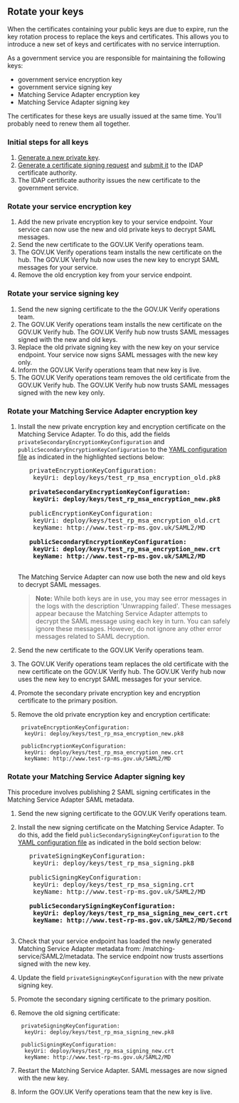 ## Rotate your keys

When the certificates containing your public keys are due to expire, run the key rotation process to replace the keys and certificates. This allows you to introduce a new set of keys and certificates with no service interruption.

As a government service you are responsible for maintaining the following keys:

* government service encryption key
* government service signing key
* Matching Service Adapter encryption key
* Matching Service Adapter signing key

The certificates for these keys are usually issued at the same time.
You'll probably need to renew them all together.

### Initial steps for all keys

1. [Generate a new private key](#generate-private-keys).
1. [Generate a certificate signing request](#generate-certificate-signing-requests) and [submit it](#submit-certificate-signing-requests) to the IDAP certificate authority.
1. The IDAP certificate authority issues the new certificate to the government service.

### Rotate your service encryption key

1. Add the new private encryption key to your service endpoint. Your service can now use the new and old private keys to decrypt SAML messages.
1. Send the new certificate to the GOV.UK Verify operations team.
1. The GOV.UK Verify operations team installs the new certificate on the hub. The GOV.UK Verify hub now uses the new key to encrypt SAML messages for your service.
1. Remove the old encryption key from your service endpoint.


### Rotate your service signing key

1. Send the new signing certificate to the the GOV.UK Verify operations team.
1. The GOV.UK Verify operations team installs the new certificate on the GOV.UK Verify hub. The GOV.UK Verify hub now trusts SAML messages signed with the new and old keys.
1. Replace the old private signing key with the new key on your service endpoint. Your service now signs SAML messages with the new key only.
1. Inform the GOV.UK Verify operations team that new key is live.
1. The GOV.UK Verify operations team removes the old certificate from the GOV.UK Verify hub. The GOV.UK Verify hub now trusts SAML messages signed with the new key only.

### Rotate your Matching Service Adapter encryption key

1. Install the new private encryption key and encryption certificate on the Matching Service Adapter. To do this, add the fields `privateSecondaryEncryptionKeyConfiguration` and `publicSecondaryEncryptionKeyConfiguration` to the [YAML configuration file](#create-a-yaml-configuration-file) as indicated in the highlighted sections below:

    <pre>
      privateEncryptionKeyConfiguration:
       keyUri: deploy/keys/test_rp_msa_encryption_old.pk8

      <b>privateSecondaryEncryptionKeyConfiguration:
       keyUri: deploy/keys/test_rp_msa_encryption_new.pk8</b>

      publicEncryptionKeyConfiguration:
       keyUri: deploy/keys/test_rp_msa_encryption_old.crt
       keyName: http://www.test-rp-ms.gov.uk/SAML2/MD

      <b>publicSecondaryEncryptionKeyConfiguration:
       keyUri: deploy/keys/test_rp_msa_encryption_new.crt
       keyName: http://www.test-rp-ms.gov.uk/SAML2/MD</b>
    </pre>

    The Matching Service Adapter can now use both the new and old keys to decrypt SAML messages.

    > **Note:** While both keys are in use, you may see error messages in the logs
    > with the description 'Unwrapping failed'. These messages appear
    > because the Matching Service Adapter attempts to decrypt the SAML
    > message using each key in turn. You can safely ignore these messages.
    > However, do not ignore any other error messages related to SAML
    > decryption.


1. Send the new certificate to the GOV.UK Verify operations team.
1. The GOV.UK Verify operations team replaces the old certificate with the new certificate on the GOV.UK Verify hub. The GOV.UK Verify hub now uses the new key to encrypt SAML messages for your service.
1. Promote the secondary private encryption key and encryption certificate to the primary position.
1. Remove the old private encryption key and encryption certificate:

        privateEncryptionKeyConfiguration:
         keyUri: deploy/keys/test_rp_msa_encryption_new.pk8
        
        publicEncryptionKeyConfiguration:
         keyUri: deploy/keys/test_rp_msa_encryption_new.crt
         keyName: http://www.test-rp-ms.gov.uk/SAML2/MD

### Rotate your Matching Service Adapter signing key

This procedure involves publishing 2 SAML signing certificates in the Matching Service Adapter SAML metadata.

1. Send the new signing certificate to the GOV.UK Verify operations team.
1. Install the new signing certificate on the Matching Service Adapter. To do this, add the field `publicSecondarySigningKeyConfiguration` to the [YAML configuration file](#create-a-yaml-configuration-file) as indicated in the bold section below:

    <pre>
      privateSigningKeyConfiguration:
       keyUri: deploy/keys/test_rp_msa_signing.pk8

      publicSigningKeyConfiguration:
       keyUri: deploy/keys/test_rp_msa_signing.crt
       keyName: http://www.test-rp-ms.gov.uk/SAML2/MD

      <b>publicSecondarySigningKeyConfiguration:
       keyUri: deploy/keys/test_rp_msa_signing_new_cert.crt
       keyName: http://www.test-rp-ms.gov.uk/SAML2/MD/Secondary</b>
    </pre>

1. Check that your service endpoint has loaded the newly generated Matching Service Adapter metadata from: /matching-service/SAML2/metadata. The service endpoint now trusts assertions signed with the new key.
1. Update the field `privateSigningKeyConfiguration` with the new private signing key.
1. Promote the secondary signing certificate to the primary position.
1. Remove the old signing certificate:

        privateSigningKeyConfiguration:
         keyUri: deploy/keys/test_rp_msa_signing_new.pk8

        publicSigningKeyConfiguration:
         keyUri: deploy/keys/test_rp_msa_signing_new.crt
         keyName: http://www.test-rp-ms.gov.uk/SAML2/MD

1. Restart the Matching Service Adapter. SAML messages are now signed with the new key.
1. Inform the GOV.UK Verify operations team that the new key is live.


